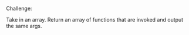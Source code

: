Challenge:

Take in an array. Return an array of functions that are invoked and
output the same args.